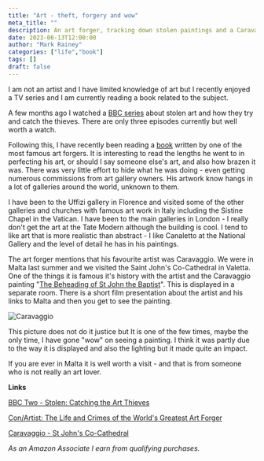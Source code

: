 ```yaml
---
title: "Art - theft, forgery and wow"
meta_title: ""
description: An art forger, tracking down stolen paintings and a Caravaggio
date: 2023-06-13T12:00:00
author: "Mark Rainey"
categories: ["life","book"]
tags: []
draft: false
---
```


I am not an artist and I have limited knowledge of art but I recently enjoyed a TV series and I am currently reading a book related to the subject.


A few months ago I watched a [BBC series](https://www.bbc.co.uk/programmes/m001c2mj) about stolen art and how they try and catch the thieves. There are only three episodes currently but well worth a watch. 

Following this, I have recently been reading a [book](https://amzn.to/3N5ZJJo) written by one of the most famous art forgers. It is interesting to read the lengths he went to in perfecting his art, or should I say someone else's art, and also how brazen it was. There was  very little effort to hide what he was doing - even getting numerous commissions from art gallery owners. His artwork know hangs in a lot of galleries around the world, unknown to them.

I have been to the Uffizi gallery in Florence and visited some of the other galleries and churches with famous art work in Italy including the Sistine Chapel in the Vatican. I have been to the main galleries in London - I really don't get the art at the Tate Modern although the building is cool. I tend to like art that is more realistic than abstract - I like Canaletto at the National Gallery and the level of detail he has in his paintings.

The art forger mentions that his favourite artist was Caravaggio. We were in Malta last summer and we visited the Saint John's Co-Cathedral in Valetta. One of the things it is famous it's history with the artist and the Caravaggio painting "[The Beheading of St John the Baptist](https://www.stjohnscocathedral.com/the-co-cathedral/caravaggio/)". This is displayed in a separate room. There is a short film presentation about the artist and his links to Malta and then you get to see the painting.

<img src="/blog/Caravaggio.png" title="Caravaggio" class="mid-image"></img><p></p>

This picture does not do it justice but It is one of the few times, maybe the only time, I have gone "wow" on seeing a painting. I think it was partly due to the way it is displayed and also the lighting but it made quite an impact.

If you are ever in Malta it is well worth a visit - and that is from someone who is not really an art lover.

__Links__

[BBC Two - Stolen: Catching the Art Thieves](https://www.bbc.co.uk/programmes/m001c2mj)

[Con/Artist: The Life and Crimes of the World's Greatest Art Forger](https://amzn.to/3N5ZJJo)

[Caravaggio - St John's Co-Cathedral](https://www.stjohnscocathedral.com/the-co-cathedral/caravaggio)

*As an Amazon Associate I earn from qualifying purchases.*

